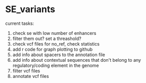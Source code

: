 # SE_variants

current tasks:
1) check se with low number of enhancers
2) filter them out? set a threashold?
3) check vcf files for no_ref, check statistics
4) add r code for graph plotting to github
5) add info about spacers to the annotation file
6) add info about contextual sequences that don't belong to any regulatory/coding element in the genome
7) filter vcf files
8) annotate vcf files
